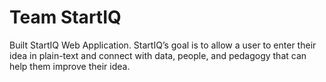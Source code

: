 # Team StartIQ 
Built StartIQ Web Application. StartIQ’s goal is to allow a user to enter their idea in plain-text and connect with data, people, and pedagogy that can help them improve their idea.
